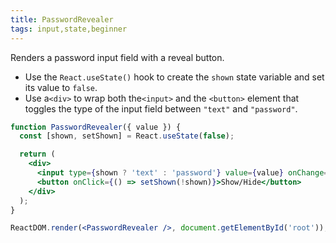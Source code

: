 ```yaml
---
title: PasswordRevealer
tags: input,state,beginner
---
```


Renders a password input field with a reveal button.

- Use the `React.useState()` hook to create the `shown` state variable and set its value to `false`.
- Use a`<div>` to wrap both the`<input>` and the `<button>` element that toggles the type of the input field between `"text"` and `"password"`.

```jsx
function PasswordRevealer({ value }) {
  const [shown, setShown] = React.useState(false);

  return (
    <div>
      <input type={shown ? 'text' : 'password'} value={value} onChange={() => {}} />
      <button onClick={() => setShown(!shown)}>Show/Hide</button>
    </div>
  );
}
```

```jsx
ReactDOM.render(<PasswordRevealer />, document.getElementById('root'));
```
